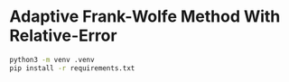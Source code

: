 # Adaptive Frank-Wolfe Method With Relative-Error

```bash
python3 -m venv .venv
pip install -r requirements.txt
```
